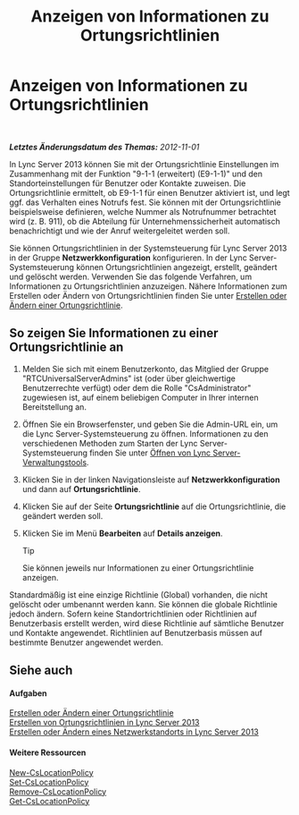 ﻿---
title: Anzeigen von Informationen zu Ortungsrichtlinien
TOCTitle: Anzeigen von Informationen zu Ortungsrichtlinien
ms:assetid: 14e41bcb-ea0a-49c2-99b3-1f61fc34416d
ms:mtpsurl: https://technet.microsoft.com/de-de/library/Gg520954(v=OCS.15)
ms:contentKeyID: 49293268
ms.date: 05/19/2016
mtps_version: v=OCS.15
ms.translationtype: HT
---

# Anzeigen von Informationen zu Ortungsrichtlinien

 

_**Letztes Änderungsdatum des Themas:** 2012-11-01_

In Lync Server 2013 können Sie mit der Ortungsrichtlinie Einstellungen im Zusammenhang mit der Funktion "9-1-1 (erweitert) (E9-1-1)" und den Standorteinstellungen für Benutzer oder Kontakte zuweisen. Die Ortungsrichtlinie ermittelt, ob E9-1-1 für einen Benutzer aktiviert ist, und legt ggf. das Verhalten eines Notrufs fest. Sie können mit der Ortungsrichtlinie beispielsweise definieren, welche Nummer als Notrufnummer betrachtet wird (z. B. 911), ob die Abteilung für Unternehmenssicherheit automatisch benachrichtigt und wie der Anruf weitergeleitet werden soll.

Sie können Ortungsrichtlinien in der Systemsteuerung für Lync Server 2013 in der Gruppe **Netzwerkkonfiguration** konfigurieren. In der Lync Server-Systemsteuerung können Ortungsrichtlinien angezeigt, erstellt, geändert und gelöscht werden. Verwenden Sie das folgende Verfahren, um Informationen zu Ortungsrichtlinien anzuzeigen. Nähere Informationen zum Erstellen oder Ändern von Ortungsrichtlinien finden Sie unter [Erstellen oder Ändern einer Ortungsrichtlinie](lync-server-2013-creating-or-modifying-a-location-policy.md).

## So zeigen Sie Informationen zu einer Ortungsrichtlinie an

1.  Melden Sie sich mit einem Benutzerkonto, das Mitglied der Gruppe "RTCUniversalServerAdmins" ist (oder über gleichwertige Benutzerrechte verfügt) oder dem die Rolle "CsAdministrator" zugewiesen ist, auf einem beliebigen Computer in Ihrer internen Bereitstellung an.

2.  Öffnen Sie ein Browserfenster, und geben Sie die Admin-URL ein, um die Lync Server-Systemsteuerung zu öffnen. Informationen zu den verschiedenen Methoden zum Starten der Lync Server-Systemsteuerung finden Sie unter [Öffnen von Lync Server-Verwaltungstools](lync-server-2013-open-lync-server-administrative-tools.md).

3.  Klicken Sie in der linken Navigationsleiste auf **Netzwerkkonfiguration** und dann auf **Ortungsrichtlinie**.

4.  Klicken Sie auf der Seite **Ortungsrichtlinie** auf die Ortungsrichtlinie, die geändert werden soll.

5.  Klicken Sie im Menü **Bearbeiten** auf **Details anzeigen**.
    

    > [!TIP]
    > Sie können jeweils nur Informationen zu einer Ortungsrichtlinie anzeigen.



Standardmäßig ist eine einzige Richtlinie (Global) vorhanden, die nicht gelöscht oder umbenannt werden kann. Sie können die globale Richtlinie jedoch ändern. Sofern keine Standortrichtlinien oder Richtlinien auf Benutzerbasis erstellt werden, wird diese Richtlinie auf sämtliche Benutzer und Kontakte angewendet. Richtlinien auf Benutzerbasis müssen auf bestimmte Benutzer angewendet werden.

## Siehe auch

#### Aufgaben

[Erstellen oder Ändern einer Ortungsrichtlinie](lync-server-2013-creating-or-modifying-a-location-policy.md)  
[Erstellen von Ortungsrichtlinien in Lync Server 2013](lync-server-2013-create-location-policies.md)  
[Erstellen oder Ändern eines Netzwerkstandorts in Lync Server 2013](lync-server-2013-create-or-modify-a-network-site.md)  

#### Weitere Ressourcen

[New-CsLocationPolicy](https://docs.microsoft.com/en-us/powershell/module/skype/New-CsLocationPolicy)  
[Set-CsLocationPolicy](https://docs.microsoft.com/en-us/powershell/module/skype/Set-CsLocationPolicy)  
[Remove-CsLocationPolicy](remove-cslocationpolicy.md)  
[Get-CsLocationPolicy](get-cslocationpolicy.md)

